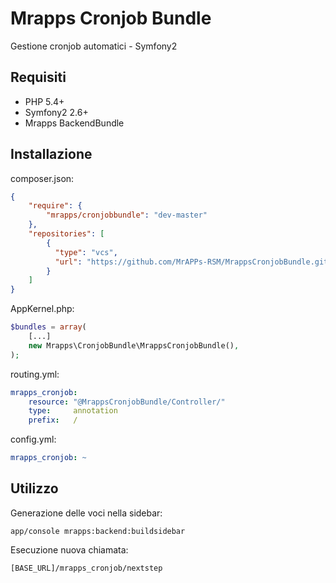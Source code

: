 # Mrapps Cronjob Bundle
Gestione cronjob automatici - Symfony2

## Requisiti

  - PHP 5.4+
  - Symfony2 2.6+
  - Mrapps BackendBundle

## Installazione

composer.json:
```json
{
	"require": {
		"mrapps/cronjobbundle": "dev-master"
	},
	"repositories": [
        {
          "type": "vcs",
          "url": "https://github.com/MrAPPs-RSM/MrappsCronjobBundle.git"
        }
    ]
}
```

AppKernel.php:
```php
$bundles = array(
    [...]
    new Mrapps\CronjobBundle\MrappsCronjobBundle(),
);
```

routing.yml:
```yaml
mrapps_cronjob:
    resource: "@MrappsCronjobBundle/Controller/"
    type:     annotation
    prefix:   /
```

config.yml:
```yaml
mrapps_cronjob: ~
```

## Utilizzo


Generazione delle voci nella sidebar:
```!/bin/bash
app/console mrapps:backend:buildsidebar
```


Esecuzione nuova chiamata:
```!/bin/bash
[BASE_URL]/mrapps_cronjob/nextstep
```